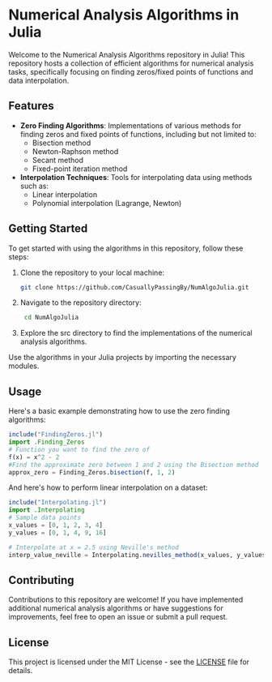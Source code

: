 # Numerical Analysis Algorithms in Julia

Welcome to the Numerical Analysis Algorithms repository in Julia! This repository hosts a collection of efficient algorithms for numerical analysis tasks, specifically focusing on finding zeros/fixed points of functions and data interpolation.

## Features

- **Zero Finding Algorithms**: Implementations of various methods for finding zeros and fixed points of functions, including but not limited to:
  - Bisection method
  - Newton-Raphson method
  - Secant method
  - Fixed-point iteration method
- **Interpolation Techniques**: Tools for interpolating data using methods such as:
  - Linear interpolation
  - Polynomial interpolation (Lagrange, Newton)

## Getting Started

To get started with using the algorithms in this repository, follow these steps:

1. Clone the repository to your local machine:

   ```bash
   git clone https://github.com/CasuallyPassingBy/NumAlgoJulia.git
   ```
1. Navigate to the repository directory:
    ```bash
     cd NumAlgoJulia
     ```
1. Explore the src directory to find the implementations of the numerical analysis algorithms.



Use the algorithms in your Julia projects by importing the necessary modules.

## Usage
Here's a basic example demonstrating how to use the zero finding algorithms:
```julia
include("FindingZeros.jl")
import .Finding_Zeros
# Function you want to find the zero of
f(x) = x^2 - 2
#Find the approximate zero between 1 and 2 using the Bisection method
approx_zero = Finding_Zeros.bisection(f, 1, 2)
```
And here's how to perform linear interpolation on a dataset:
```julia
include("Interpolating.jl")
import .Interpolating
# Sample data points
x_values = [0, 1, 2, 3, 4]
y_values = [0, 1, 4, 9, 16]

# Interpolate at x = 2.5 using Neville's method
interp_value_neville = Interpolating.nevilles_method(x_values, y_values, 2.5)
```
## Contributing

Contributions to this repository are welcome! If you have implemented additional numerical analysis algorithms or have suggestions for improvements, feel free to open an issue or submit a pull request.

## License

This project is licensed under the MIT License - see the [LICENSE](LICENSE) file for details.

